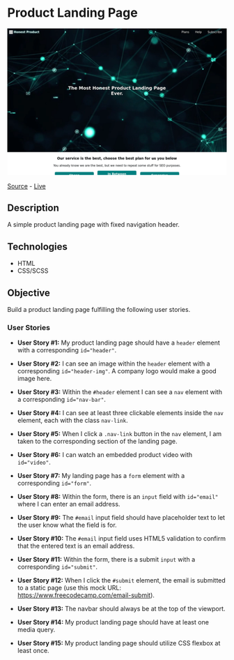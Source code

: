 # Product Landing Page

![Product Landing Page](screenshot.png)

[Source](/) - [Live]()

## Description

A simple product landing page with fixed navigation header.

## Technologies

- HTML
- CSS/SCSS

## Objective

Build a product landing page fulfilling the following user stories.

### User Stories

- **User Story #1:** My product landing page should have a `header` element with a corresponding `id="header"`.

- **User Story #2:** I can see an image within the `header` element with a corresponding `id="header-img"`. A company logo would make a good image here.

- **User Story #3:** Within the `#header` element I can see a `nav` element with a corresponding `id="nav-bar"`.

- **User Story #4:** I can see at least three clickable elements inside the `nav` element, each with the class `nav-link`.

- **User Story #5:** When I click a `.nav-link` button in the `nav` element, I am taken to the corresponding section of the landing page.

- **User Story #6:** I can watch an embedded product video with `id="video"`.

- **User Story #7:** My landing page has a `form` element with a corresponding `id="form"`.

- **User Story #8:** Within the form, there is an `input` field with `id="email"` where I can enter an email address.

- **User Story #9:** The `#email` input field should have placeholder text to let the user know what the field is for.

- **User Story #10:** The `#email` input field uses HTML5 validation to confirm that the entered text is an email address.

- **User Story #11:** Within the form, there is a submit `input` with a corresponding `id="submit"`.

- **User Story #12:** When I click the `#submit` element, the email is submitted to a static page (use this mock URL: <https://www.freecodecamp.com/email-submit>).

- **User Story #13:** The navbar should always be at the top of the viewport.

- **User Story #14:** My product landing page should have at least one media query.

- **User Story #15:** My product landing page should utilize CSS flexbox at least once.